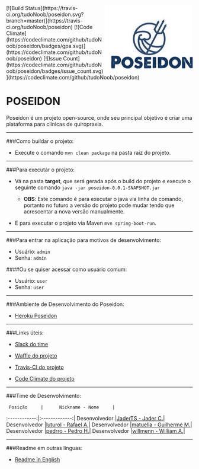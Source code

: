 <a href="http://promisesaplus.com/">
    <img src="/src/main/resources/poseidon_readme.jpg" alt="Poseidon Logo"
         title="Poseidon" align="right" />
</a>
[![Build Status](https://travis-ci.org/tudoNoob/poseidon.svg?branch=master)](https://travis-ci.org/tudoNoob/poseidon)
[![Code Climate](https://codeclimate.com/github/tudoNoob/poseidon/badges/gpa.svg)](https://codeclimate.com/github/tudoNoob/poseidon)
[![Issue Count](https://codeclimate.com/github/tudoNoob/poseidon/badges/issue_count.svg)](https://codeclimate.com/github/tudoNoob/poseidon)



# POSEIDON

Poseidon é um projeto open-source, onde seu principal objetivo é criar uma plataforma para clinicas de quiropraxia.

___

###Como buildar o projeto:

* Execute o comando  `mvn clean package` na pasta raiz do projeto.

___

###Para executar o projeto:

* Vá na pasta **target**, que será gerada após o build do projeto e execute o seguinte comando `java -jar poseidon-0.0.1-SNAPSHOT.jar`

  * **OBS**: Este comando é para executar o java via linha de comando, portanto no futuro a versão do projeto pode mudar tendo que acrescentar a nova versão manualmente.

* E para executar o projeto via Maven `mvn spring-boot-run`.

___

###Para entrar na aplicação para motivos de desenvolvimento:

* Usuário: `admin`
* Senha: `admin`
 
####Ou se quiser acessar como usuário comum:

* Usuário: `user`
* Senha: `user`
 
___

###Ambiente de Desenvolvimento do Poseidon:

* [Heroku Poseidon](http://poseidon-dev1.herokuapp.com)

___

###Links úteis:

* [Slack do time](https://tudonoob.slack.com)

* [Waffle do projeto](https://waffle.io/tudoNoob/poseidon)

* [Travis-CI do projeto](https://travis-ci.org/tudoNoob/poseidon)

* [Code Climate do projeto](https://codeclimate.com/github/tudoNoob/poseidon/)

___

###Time de Desenvolvimento:

     Posição     |      Nickname - Nome     |
:------------:|:-------------:|
Desenvolvedor    |[JaderTS - Jader C.](https://github.com/JaderTS)|
Desenvolvedor    |[luturol - Rafael A.](https://github.com/luturol)|
Desenvolvedor    |[matuella - Guilherme M.](https://github.com/matuella)|
Desenvolvedor    |[pedrro - Pedro H.](https://github.com/pedrro)|
Desenvolvedor    |[willmenn - William A.](https://github.com/willmenn)|

___

###Readme em outras línguas:

* [Readme in English](https://github.com/tudoNoob/poseidon)
